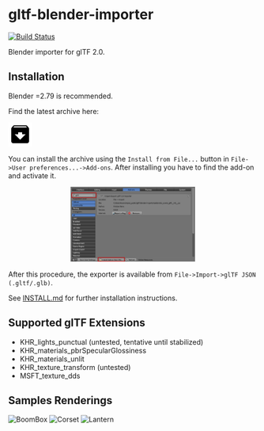 # gltf-blender-importer

[![Build Status](https://travis-ci.org/ksons/gltf-blender-importer.svg?branch=master)](https://travis-ci.org/ksons/gltf-blender-importer)

Blender importer for glTF 2.0.

## Installation
Blender =2.79 is recommended.

Find the latest archive here:

<a href="https://github.com/ksons/gltf-blender-importer/releases/download/v0.3.0/io_scene_gltf-0.3.0.zip"><img src="./doc/archive.png"/></a>

You can install the archive using the ``Install from File...`` button in ``File->User preferences...->Add-ons``.
After installing you have to find the add-on and activate it.
<p align="center"><img width="50%" src="./doc/addon-install.png"/></p>

After this procedure, the exporter is available from  ``File->Import->glTF JSON (.gltf/.glb)``.



See [INSTALL.md](INSTALL.md) for further installation instructions.

## Supported glTF Extensions
* KHR_lights_punctual (untested, tentative until stabilized)
* KHR_materials_pbrSpecularGlossiness
* KHR_materials_unlit
* KHR_texture_transform (untested)
* MSFT_texture_dds

## Samples Renderings
![BoomBox](https://github.com/ksons/gltf-blender-importer/blob/master/doc/boom-box.png)
![Corset](https://github.com/ksons/gltf-blender-importer/blob/master/doc/corset.png)
![Lantern](https://github.com/ksons/gltf-blender-importer/blob/master/doc/lantern.png)
